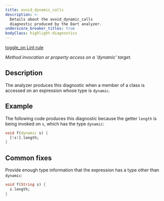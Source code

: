 ```yaml
---
title: avoid_dynamic_calls
description: >-
  Details about the avoid_dynamic_calls
  diagnostic produced by the Dart analyzer.
underscore_breaker_titles: true
bodyClass: highlight-diagnostics
---
```


<div class="tags">
  <a class="tag-label"
      href="/tools/linter-rules/avoid_dynamic_calls"
      title="Learn about the lint rule that enables this diagnostic."
      aria-label="Learn about the lint rule that enables this diagnostic."
      target="_blank">
    <span class="material-symbols" aria-hidden="true">toggle_on</span>
    <span>Lint rule</span>
  </a>
</div>

_Method invocation or property access on a 'dynamic' target._

## Description

The analyzer produces this diagnostic when a member of a class is accessed
on an expression whose type is `dynamic`.

## Example

The following code produces this diagnostic because the getter `length` is
being invoked on `s`, which has the type `dynamic`:

```dart
void f(dynamic s) {
  [!s!].length;
}
```

## Common fixes

Provide enough type information that the expression has a type other than
`dynamic`:

```dart
void f(String s) {
  s.length;
}
```
